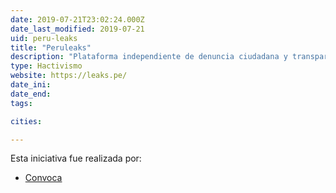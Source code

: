 ```yaml
---
date: 2019-07-21T23:02:24.000Z
date_last_modified: 2019-07-21
uid: peru-leaks
title: "Peruleaks"
description: "Plataforma independiente de denuncia ciudadana y transparencia, al servicio de la sociedad peruana para revelar información de interés público."
type: Hactivismo
website: https://leaks.pe/
date_ini: 
date_end: 
tags:

cities: 

---
```


Esta iniciativa fue realizada por:

- [Convoca](/i/convoca.html)
